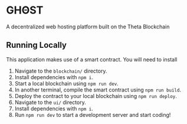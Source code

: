 # GHΘST

A decentralized web hosting platform built on the Theta Blockchain

## Running Locally

This application makes use of a smart contract. You will need to install

1. Navigate to the `blockchain/` directory.
2. Install dependencies with `npm i`.
3. Start a local blockchain using `npm run dev`.
4. In another terminal, compile the smart contract using `npm run build`.
5. Deploy the contract to your local blockchain using `npm run deploy`.
6. Navigate to the `ui/` directory.
7. Install dependencies with `npm i`.
8. Run `npm run dev` to start a development server and start coding!
